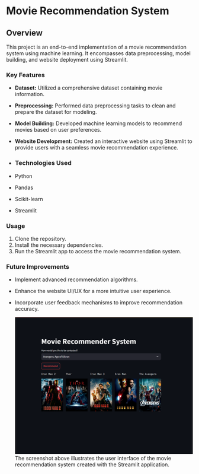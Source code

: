 # Movie Recommendation System

## Overview
This project is an end-to-end implementation of a movie recommendation system using machine learning. It encompasses data preprocessing, model building, and website deployment using Streamlit.

### Key Features

- **Dataset:** Utilized a comprehensive dataset containing movie information.
- **Preprocessing:** Performed data preprocessing tasks to clean and prepare the dataset for modeling.
- **Model Building:** Developed machine learning models to recommend movies based on user preferences.
- **Website Development:** Created an interactive website using Streamlit to provide users with a seamless movie recommendation experience.

- ### Technologies Used

- Python
- Pandas
- Scikit-learn
- Streamlit

### Usage

1. Clone the repository.
2. Install the necessary dependencies.
3. Run the Streamlit app to access the movie recommendation system.

### Future Improvements

- Implement advanced recommendation algorithms.
- Enhance the website UI/UX for a more intuitive user experience.
- Incorporate user feedback mechanisms to improve recommendation accuracy.

  ![Dashboard Screenshot](https://github.com/sagbhandari98/Movie-Recommendaton-System/blob/master/movie-recommendation.png)
  The screenshot above illustrates the user interface of the movie recommendation system created with the Streamlit application.

